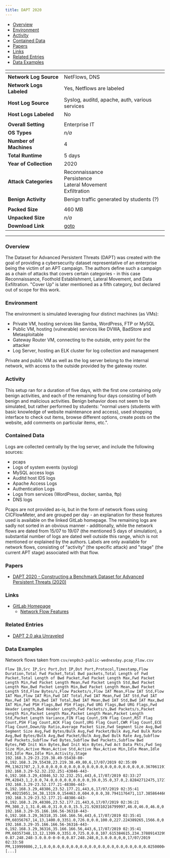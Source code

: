 ```yaml
---
title: DAPT 2020
---
```


- [Overview](#overview)
- [Environment](#environment)
- [Activity](#activity)
- [Contained Data](#contained-data)
- [Papers](#papers)
- [Links](#links)
- [Related Entries](#related-entries)
- [Data Examples](#data-examples)

| <!-- -->                 | <!-- -->                                                             |
|--------------------------|----------------------------------------------------------------------|
| **Network Log Source**   | NetFlows, DNS                                                        |
| **Network Logs Labeled** | Yes, Netflows are labeled                                            |
| **Host Log Source**      | Syslog, auditd, apache, auth, various services                       |
| **Host Logs Labeled**    | No                                                                   |
|                          |                                                                      |
| **Overall Setting**      | Enterprise IT                                                        |
| **OS Types**             | _n/a_                                                                |
| **Number of Machines**   | 4                                                                    |
| **Total Runtime**        | 5 days                                                               |
| **Year of Collection**   | 2020                                                                 |
| **Attack Categories**    | Reconnaissance<br/>Persistence<br/>Lateral Movement<br/>Exfiltration |
| **Benign Activity**       | Benign traffic generated by students (?)                             |
|                          |                                                                      |
| **Packed Size**          | 460 MB                                                               |
| **Unpacked Size**        | _n/a_                                                                |
| **Download Link**        | [goto](https://gitlab.com/asu22/dapt2020)                            |

***

### Overview

The Dataset for Advanced Persistent Threats (DAPT) was created with the goal of providing a cybersecurity dataset
representative of an enterprise being the victim of an APT campaign.
The authors define such a campaign as a chain of attacks that covers certain categories - in this case Reconnaissance,
Foothold Establishment, Lateral Movement, and Data Exfiltration.
"Cover Up" is later mentioned as a fifth category, but declared out of scope for this work.

### Environment

The environment is simulated leveraging four distinct machines (as VMs):

- Private VM, hosting services like Samba, WordPress, FTP or MySQL
- Public VM, hosting (vulnerable) services like DVWA, BadStore and Metasploitable
- Gateway Router VM, connecting to the outside, entry point for the attacker
- Log Server, hosting an ELK cluster for log collection and management

Private and public VM as well as the log server belong to the internal network, with access to the outside provided by
the gateway router.

### Activity

This setup ran for a duration of five days, with the first one containing only benign activities, and each of the
remaining four days consisting of both benign and malicious activities.
Benign behavior does not seem to be simulated, but rather performed by students: "normal users (students with basic
knowledge of website maintenance and access), used shopping interface to check out items, browse different options,
create posts on the website, add comments on particular items, etc.".

### Contained Data

Logs are collected centrally by the log server, and include the following sources:

- pcaps
- Logs of system events (syslog)
- MySQL access logs
- Auditd host IDS logs
- Apache Access Logs
- Authentication Logs
- Logs from services (WordPress, docker, samba, ftp)
- DNS logs

Pcaps are not provided as-is, but in the form of network flows using CICFlowMeter, and are grouped per day - an
explanation for these features used is available on the linked GitLab homepage.
The remaining logs are sadly not sorted in an obvious manner - additionally, while the network flows are dated from
15/07 to 19/07 (the mentioned 5 days of simulation), a substantial number of logs are dated well outside this range,
which is not mentioned or explained by the authors.
Labels are only available for network flows, consisting of "activity" (the specific attack) and "stage" (the current APT
stage) associated with that flow.

### Papers

- [DAPT 2020 - Constructing a Benchmark Dataset for Advanced Persistent Threats (2020)](https://doi.org/10.1007/978-3-030-59621-7_8)

### Links

- [GitLab Homepage](https://gitlab.com/asu22/dapt2020)
    - [Network Flow Features](https://gitlab.com/asu22/dapt2020/-/blob/main/csv/README.md?ref_type=heads)

### Related Entries

- [DAPT 2.0 aka Unraveled](unraveled.md)

### Data Examples

Network flows taken from `csv/enp0s3-public-wednesday.pcap_Flow.csv`

```
Flow ID,Src IP,Src Port,Dst IP,Dst Port,Protocol,Timestamp,Flow Duration,Total Fwd Packet,Total Bwd packets,Total Length of Fwd Packet,Total Length of Bwd Packet,Fwd Packet Length Max,Fwd Packet Length Min,Fwd Packet Length Mean,Fwd Packet Length Std,Bwd Packet Length Max,Bwd Packet Length Min,Bwd Packet Length Mean,Bwd Packet Length Std,Flow Bytes/s,Flow Packets/s,Flow IAT Mean,Flow IAT Std,Flow IAT Max,Flow IAT Min,Fwd IAT Total,Fwd IAT Mean,Fwd IAT Std,Fwd IAT Max,Fwd IAT Min,Bwd IAT Total,Bwd IAT Mean,Bwd IAT Std,Bwd IAT Max,Bwd IAT Min,Fwd PSH Flags,Bwd PSH Flags,Fwd URG Flags,Bwd URG Flags,Fwd Header Length,Bwd Header Length,Fwd Packets/s,Bwd Packets/s,Packet Length Min,Packet Length Max,Packet Length Mean,Packet Length Std,Packet Length Variance,FIN Flag Count,SYN Flag Count,RST Flag Count,PSH Flag Count,ACK Flag Count,URG Flag Count,CWR Flag Count,ECE Flag Count,Down/Up Ratio,Average Packet Size,Fwd Segment Size Avg,Bwd Segment Size Avg,Fwd Bytes/Bulk Avg,Fwd Packet/Bulk Avg,Fwd Bulk Rate Avg,Bwd Bytes/Bulk Avg,Bwd Packet/Bulk Avg,Bwd Bulk Rate Avg,Subflow Fwd Packets,Subflow Fwd Bytes,Subflow Bwd Packets,Subflow Bwd Bytes,FWD Init Win Bytes,Bwd Init Win Bytes,Fwd Act Data Pkts,Fwd Seg Size Min,Active Mean,Active Std,Active Max,Active Min,Idle Mean,Idle Std,Idle Max,Idle Min,Activity,Stage
192.168.3.29-23.219.38.49-55438-80-6,192.168.3.29,55438,23.219.38.49,80,6,17/07/2019 02:35:09 PM,13621707,2,3,0.0,0.0,0.0,0.0,0.0,0.0,0.0,0.0,0.0,0.0,0.0,0.367061191376,3405426.75,4812396.59671,10224310.0,15786.0,3381611.0,3381611.0,0.0,3381611.0,3381611.0,10255969.0,5127984.5,7229740.45224,10240183.0,15786.0,0,0,0,0,64,96,0.146824476551,0.220236714826,0.0,0.0,0.0,0.0,0.0,0,0,0,0,1,0,0,0,1.0,0.0,0.0,0.0,0,0,0,0,0,0,2,0,3,0,-1,294,0,0,15786.0,0.0,15786.0,15786.0,10224310.0,0.0,10224310.0,10224310.0,Normal,Benign
192.168.3.29-52.32.232.251-43846-443-6,192.168.3.29,43846,52.32.232.251,443,6,17/07/2019 02:33:27 PM,42843,1,2,0.0,74.0,0.0,0.0,0.0,0.0,39.0,35.0,37.0,2.82842712475,1727.23665476,70.0231076255,21421.5,30236.5930703,42802.0,41.0,0.0,0.0,0.0,0.0,0.0,42802.0,42802.0,0.0,42802.0,42802.0,0,1,0,0,32,64,23.3410358752,46.6820717503,0.0,39.0,28.25,18.927493230699998,358.25,0,0,0,1,1,0,0,0,2.0,37.6666666667,0.0,37.0,0,0,0,0,0,0,1,0,2,74,-1,118,0,0,0.0,0.0,0.0,0.0,0.0,0.0,0.0,0.0,Normal,Benign
192.168.3.29-23.52.177.21-48386-443-6,192.168.3.29,48386,23.52.177.21,443,6,17/07/2019 02:35:41 PM,40215051,34,38,1319.0,154463.0,604.0,0.0,38.7941176471,117.385864466,13032.0,0.0,4064.81578947,3923.31162416,3873.7237956,1.79037445458,566409.169014,4739207.87646,39937006.0,9.0,40201818.0,1218236.90909,6950749.31165,39937058.0,35.0,40215051.0,1086893.27027,6572656.5157900015,39986014.0,19.0,0,0,0,0,1088,1232,0.8454546035510001,0.944919851028,0.0,13032.0,2134.0,3467.00436256,12020119.25,0,1,0,0,0,0,0,0,1.0,2163.63888889,38.7941176471,4064.81578947,0,0,0,0,0,0,34,1319,38,154463,-1,264,6,0,277958.0,0.0,277958.0,277958.0,39937006.0,0.0,39937006.0,39937006.0,Normal,Benign
192.168.3.29-23.52.177.21-48386-443-6,192.168.3.29,48386,23.52.177.21,443,6,17/07/2019 02:36:21 PM,308,2,1,31.0,46.0,31.0,0.0,15.5,21.920310216799997,46.0,46.0,46.0,0.0,250000.0,9740.25974026,154.0,127.279220614,244.0,64.0,64.0,64.0,0.0,64.0,64.0,0.0,0.0,0.0,0.0,0.0,0,1,0,0,64,32,6493.50649351,3246.75324675,0.0,46.0,30.75,21.6852484422,470.25,0,0,0,1,1,0,0,0,0.0,41.0,15.5,46.0,0,0,0,0,0,0,2,31,1,46,-1,1444,1,0,0.0,0.0,0.0,0.0,0.0,0.0,0.0,0.0,Normal,Benign
192.168.3.29-35.166.166.56-36318-443-6,192.168.3.29,36318,35.166.166.56,443,6,17/07/2019 02:35:41 PM,60356767,14,13,1400.0,3351.0,726.0,0.0,100.0,227.224389265,1566.0,0.0,257.769230769,559.304799706,78.7152830767,0.447340063791,2321414.11538,4292337.46351,10198459.0,11.0,60314624.0,4639586.4615400005,5204739.05298,10240112.0,152.0,60356174.0,5029681.166669998,5234408.022419998,10240302.0,412.0,0,0,0,0,448,432,0.231954107151,0.21538595664,0.0,1566.0,169.678571429,413.776917314,171211.337302,0,1,0,0,0,0,0,0,0.0,175.962962963,100.0,257.769230769,0,0,0,0,0,0,14,1400,13,3351,-1,124,4,0,58797.1666667,41584.0185332,143680.0,41653.0,10000565.1667,356527.4967570001,10198459.0,9290250.0,Normal,Benign
192.168.3.29-35.166.166.56-36316-443-6,192.168.3.29,36316,35.166.166.56,443,6,17/07/2019 02:35:41 PM,60357348,13,12,1399.0,3351.0,725.0,0.0,107.615384615,234.37809143299998,3014.0,0.0,279.25,864.292472068,78.6979573721,0.414199775643,2514889.5,4417205.88404,10197659.0,12.0,60314634.0,5026219.5,5237027.23113,10240181.0,120.0,60356339.0,5486939.90909,5231849.26686,10240419.0,1658.0,0,0,0,0,416,400,0.215383883334,0.198815892309,0.0,3014.0,182.692307692,603.149916305,363789.821538,0,1,0,0,0,0,0,0,0.0,190.0,107.615384615,279.25,0,0,0,0,0,0,13,1399,12,3351,-1,124,4,0,60124.6666667,42696.81756130001,147279.0,42522.0,9999265.16667,356332.788651,10197659.0,9289242.0,Normal,Benign
0.87.248.248-3.0.0.0-0-0-0,0.87.248.248,0,3.0.0.0,0,0,17/07/2019 02:33:58 PM,119999806,2,1,0.0,0.0,0.0,0.0,0.0,0.0,0.0,0.0,0.0,0.0,0.0,0.0250000404167,59999903.0,19.7989898732,59999917.0,59999889.0,59999917.0,59999917.0,0.0,59999917.0,59999917.0,0.0,0.0,0.0,0.0,0.0,0,0,0,0,0,0,0.0166666936112,0.00833334680558,0.0,0.0,0.0,0.0,0.0,0,0,0,0,0,0,0,0,0.0,0.0,0.0,0.0,0,0,0,0,0,0,2,0,1,0,-1,-1,0,0,0.0,0.0,0.0,0.0,59999903.0,19.7989898732,59999917.0,59999889.0,Normal,Benign
[...]
```